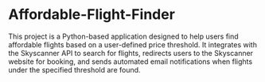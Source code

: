 # Affordable-Flight-Finder
This project is a Python-based application designed to help users find affordable flights based on a user-defined price threshold. It integrates with the Skyscanner API to search for flights, redirects users to the Skyscanner website for booking, and sends automated email notifications when flights under the specified threshold are found.
